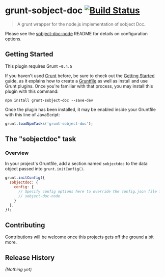 # grunt-sobject-doc [![Build Status](https://travis-ci.org/dsharrison/grunt-sobject-doc.svg?branch=master)](https://travis-ci.org/dsharrison/grunt-sobject-doc)

> A grunt wrapper for the node.js implementation of sobject Doc.

Please see the [sobject-doc-node](https://github.com/dsharrison/sobject-doc-node) README for details on configuration options.

## Getting Started
This plugin requires Grunt `~0.4.5`

If you haven't used [Grunt](http://gruntjs.com/) before, be sure to check out the [Getting Started](http://gruntjs.com/getting-started) guide, as it explains how to create a [Gruntfile](http://gruntjs.com/sample-gruntfile) as well as install and use Grunt plugins. Once you're familiar with that process, you may install this plugin with this command:

```shell
npm install grunt-sobject-doc --save-dev
```

Once the plugin has been installed, it may be enabled inside your Gruntfile with this line of JavaScript:

```js
grunt.loadNpmTasks('grunt-sobject-doc');
```

## The "sobjectdoc" task

### Overview
In your project's Gruntfile, add a section named `sobjectdoc` to the data object passed into `grunt.initConfig()`.

```js
grunt.initConfig({
  sobjectdoc: {
    config: {
      // Specify config options here to override the config.json file from
      // sobject-doc-node
    }
  },
});
```


## Contributing
Contributions will be welcome once this projects gets off the ground a bit more.

## Release History
_(Nothing yet)_
